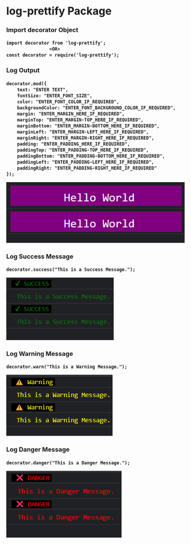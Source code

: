 # log-prettify Package

### Import decorator Object

<strong>

    import decorator from 'log-prettify';
                    <OR>
    const decorator = require('log-prettify');

</strong>

### Log Output

<strong>

    decorator.mod({
        text: "ENTER TEXT",
        fontSize: "ENTER_FONT_SIZE",
        color: "ENTER_FONT_COLOR_IF_REQUIRED",
        backgroundColor: "ENTER_FONT_BACKGROUND_COLOR_IF_REQUIRED",
        margin: "ENTER_MARGIN_HERE_IF_REQUIRED",
        marginTop: "ENTER_MARGIN-TOP_HERE_IF_REQUIRED",
        marginBottom: "ENTER_MARGIN-BOTTOM_HERE_IF_REQUIRED",
        marginLeft: "ENTER_MARGIN-LEFT_HERE_IF_REQUIRED",
        marginRight: "ENTER_MARGIN-RIGHT_HERE_IF_REQUIRED",
        padding: "ENTER_PADDING_HERE_IF_REQUIRED",
        paddingTop: "ENTER_PADDING-TOP_HERE_IF_REQUIRED",
        paddingBottom: "ENTER_PADDING-BOTTOM_HERE_IF_REQUIRED",
        paddingLeft: "ENTER_PADDING-LEFT_HERE_IF_REQUIRED",
        paddingRight: "ENTER_PADDING-RIGHT_HERE_IF_REQUIRED"
    });

</strong>
<img src="./assets/images/image0.png" alt="Sample Output Image"/>

### Log Success Message

<strong>

    decorator.success("This is a Success Message.");

</strong>
<img src="./assets/images/image1.png" alt="Sample Output Image"/>

### Log Warning Message

<strong>

    decorator.warn("This is a Warning Message.");

</strong>
<img src="./assets/images/image2.png" alt="Sample Output Image"/>

### Log Danger Message

<strong>

    decorator.danger("This is a Danger Message.");

</strong>
<img src="./assets/images/image3.png" alt="Sample Output Image"/>
